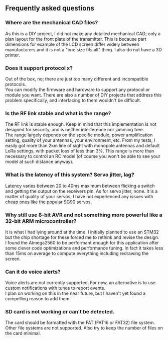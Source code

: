## Frequently asked questions
### Where are the mechanical CAD files?
As this is a DIY project, I did not make any detailed mechanical CAD; only a plan layout for the front plate of the transmitter. This is because part dimensions for example of the LCD screen differ widely between manufacturers and it is not a "one size fits all" thing. I also do not have a 3D printer.

### Does it support protocol x?
Out of the box, no; there are just too many different and incompatible protocols.  
You can modify the firmware and hardware to support any protocol or module you want. There are also a number of DIY projects that address this problem specifically, and interfacing to them wouldn't be difficult. 

### Is the RF link stable and what is the range?
The RF link is stable enough. Keep in mind that this implementation is not designed for security, and is neither interference nor jamming free.  
The range largely depends on the specific module, power amplification setting, quality of your antennas, your environment, etc. From my tests, I easily got more than 2km line of sight with monopole antennas and default LoRa settings, with packet loss of less than 3%. This range is more than necessary to control an RC model (of course you won't be able to see your model at such distance anyway).

### What is the latency of this system? Servo jitter, lag? 
Latency varies between 20 to 40ms maximum between flicking a switch and getting the output on the receivers pin.
As for servo jitter, none. It is a matter of quality of your servos; I have not experienced any issues
with cheap ones like the popular SG90 servos.

### Why still use 8-bit AVR and not something more powerful like a 32-bit ARM microcontroller? 
It is what I had lying around at the time. I initially planned to use an STM32 but the chip shortage for these 
forced me to rethink and revise the design.  
I found the Atmega2560 to be performant enough for this application after some clever code optimizations and performance tuning.
In fact it takes less than 15ms on average to compute everything including redrawing the screen.

### Can it do voice alerts?
Voice alerts are not currently supported. For now, an alternative is to use custom notifications with tunes to report events.  
I plan on working on this in the near future, but I haven't yet found a compelling reason to add them.

### SD card is not working or can't be detected.
The card should be formatted with the FAT (FAT16 or FAT32) file system. Other file systems are not supported. Also try to keep
the number of files on the card minimal.

